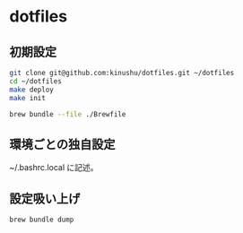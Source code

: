 dotfiles
========

## 初期設定

```bash
git clone git@github.com:kinushu/dotfiles.git ~/dotfiles
cd ~/dotfiles
make deploy
make init

brew bundle --file ./Brewfile
```

## 環境ごとの独自設定

~/.bashrc.local
に記述。

## 設定吸い上げ

```bash
brew bundle dump
```